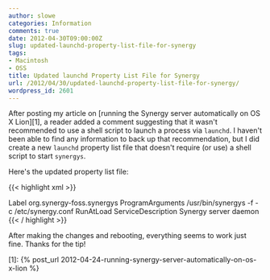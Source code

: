 ```yaml
---
author: slowe
categories: Information
comments: true
date: 2012-04-30T09:00:00Z
slug: updated-launchd-property-list-file-for-synergy
tags:
- Macintosh
- OSS
title: Updated launchd Property List File for Synergy
url: /2012/04/30/updated-launchd-property-list-file-for-synergy/
wordpress_id: 2601
---
```


After posting my article on [running the Synergy server automatically on OS X Lion][1], a reader added a comment suggesting that it wasn't recommended to use a shell script to launch a process via `launchd`. I haven't been able to find any information to back up that recommendation, but I did create a new `launchd` property list file that doesn't require (or use) a shell script to start `synergys`.

Here's the updated property list file:

{{< highlight xml >}}
<?xml version="1.0" encoding="UTF-8" ?>
<!DOCTYPE plist PUBLIC "-//Apple Computer/DTD PLIST 1.0//EN" "http://www.apple.com/DTDs/PropertyList-1.0.dtd">
<plist version="1.0">
<dict>
<key>Label</key>
<string>org.synergy-foss.synergys</string>
<key>ProgramArguments</key>
<array>
<string>/usr/bin/synergys</string>
<string>-f</string>
<string>-c</string>
<string>/etc/synergy.conf</string>
</array>
<key>RunAtLoad</key>
<true/>
<key>ServiceDescription</key>
<string>Synergy server daemon</string>
</dict>
</plist>
{{< / highlight >}}

After making the changes and rebooting, everything seems to work just fine. Thanks for the tip!

[1]: {% post_url 2012-04-24-running-synergy-server-automatically-on-os-x-lion %}
